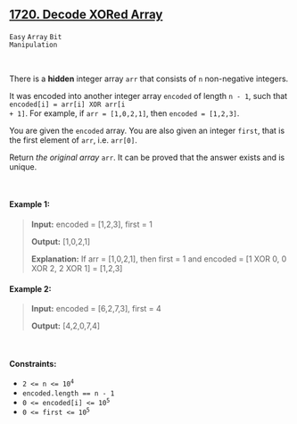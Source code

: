 ## [1720. Decode XORed Array](https://leetcode.com/problems/decode-xored-array)

<code>Easy</code> <code>Array</code> <code>Bit Manipulation</code>

<br>

There is a __hidden__ integer array <code>arr</code> that consists of <code>n</code> non-negative integers.

It was encoded into another integer array <code>encoded</code> of length <code>n - 1</code>, such that <code>encoded[i] = arr[i] XOR arr[i + 1]</code>. For example, if <code>arr = [1,0,2,1]</code>, then <code>encoded = [1,2,3]</code>.

You are given the <code>encoded</code> array. You are also given an integer <code>first</code>, that is the first element of <code>arr</code>, i.e. <code>arr[0]</code>.

Return *the original array* <code>arr</code>. It can be proved that the answer exists and is unique.

<br>

#### Example 1:

> __Input:__ encoded = [1,2,3], first = 1
> 
> __Output:__ [1,0,2,1]
> 
> __Explanation:__ If arr = [1,0,2,1], then first = 1 and encoded = [1 XOR 0, 0 XOR 2, 2 XOR 1] = [1,2,3]  

#### Example 2:

> __Input:__ encoded = [6,2,7,3], first = 4
> 
> __Output:__ [4,2,0,7,4]  

<br>

#### Constraints:

- <code>2 <= n <= 10<sup>4</sup></code>
- <code>encoded.length == n - 1</code>
- <code>0 <= encoded[i] <= 10<sup>5</sup></code>
- <code>0 <= first <= 10<sup>5</sup></code>
